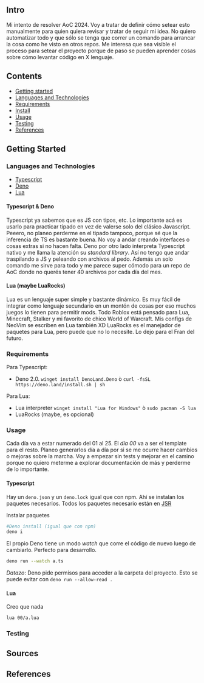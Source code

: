 ## Intro

Mi intento de resolver AoC 2024. Voy a tratar de definir cómo setear esto manualmente para quien quiera revisar y tratar de seguir mi idea.
No quiero automatizar todo y que sólo se tenga que correr un comando para arrancar la cosa como he visto en otros repos. Me interesa que sea visible el proceso para setear el proyecto porque de paso se pueden aprender cosas sobre cómo levantar código en X lenguaje.

## Contents

*   [Getting started](#getting-started)
*   [Languages and Technologies](#languages-and-technologies)
*   [Requirements](#requirements)
*   [Install](#install)
*   [Usage](#usage)
*   [Testing](#testing)
*   [References](#references)

## Getting Started


### Languages and Technologies

*   [Typescript](https://www.typescriptlang.org)
*   [Deno](https://deno.land)
*   [Lua](https://www.lua.org)

#### Typescript & Deno

Typescript ya sabemos que es JS con tipos, etc. Lo importante acá es usarlo para practicar tipado en vez de valerse solo del clásico Javascript. Peeero, no planeo perderme en el tipado tampoco, porque sé que la inferencia de TS es bastante buena. No voy a andar creando interfaces o cosas extras si no hacen falta.
Deno por otro lado interpreta Typescript nativo y me llama la atención su *standard library*. Así no tengo que andar traspilando a JS y peleando con archivos al pedo. Además un solo comando me sirve para todo y me parece super cómodo para un repo de AoC donde no querés tener 40 archivos por cada día del mes.

#### Lua (maybe LuaRocks)

Lua es un lenguaje super simple y bastante dinámico. Es muy fácil de integrar como lenguaje secundario en un montón de cosas por eso muchos juegos lo tienen para permitir mods. Todo Roblox está pensado para Lua, Minecraft, Stalker y mi favorito de chico World of Warcraft.
Mis configs de NeoVim se escriben en Lua también XD
LuaRocks es el manejador de paquetes para Lua, pero puede que no lo necesite. Lo dejo para el Fran del futuro.

### Requirements

Para Typescript:
- Deno 2.0. `winget install DenoLand.Deno` ò `curl -fsSL https://deno.land/install.sh | sh`

Para Lua:
- Lua interpreter `winget install "Lua for Windows"` ò `sudo pacman -S lua`
- LuaRocks (maybe, es opcional)


### Usage

Cada día va a estar numerado del 01 al 25. El *día 00* va a ser el template para el resto. Planeo generarlos día a día por si se me ocurre hacer cambios o mejoras sobre la marcha. Voy a empezar sin tests y mejorar en el camino porque no quiero meterme a explorar documentación de más y perderme de lo importante.

#### Typescript

Hay un `deno.json` y un `deno.lock` igual que con npm. Ahí se instalan los paquetes necesarios. Todos los paquetes necesario están en [JSR](https://jsr.io/)

Instalar paquetes
```bash
#Deno install (igual que con npm)
deno i
```

El propio Deno tiene un modo _watch_ que corre el código de nuevo luego de cambiarlo. Perfecto para desarrollo.

```bash
deno run --watch a.ts
```

*Datazo*: Deno pide permisos para acceder a la carpeta del proyecto. Esto se puede evitar con `deno run --allow-read .`

#### Lua

Creo que nada

```bash
lua 00/a.lua
```

### Testing


## Sources


## References

